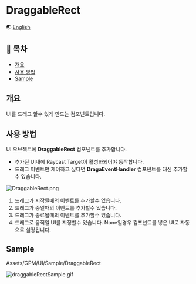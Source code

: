 # DraggableRect

🌏 [English](README.en.md)

## 🚩 목차

* [개요](#개요)
* [사용 방법](#사용-방법)
* [Sample](#Sample)

## 개요

UI를 드래그 할수 있게 만드는 컴포넌트입니다.

## 사용 방법
UI 오브젝트에 **DraggableRect** 컴포넌트를 추가합니다.
* 추가된 UI내에 Raycast Target이 활성화되어야 동작합니다.
* 드래그 이벤트만 제어하고 싶다면 **DragaEventHandler** 컴포넌트를 대신 추가할수 있습니다.

![DraggableRect.png](https://github.com/nhn/gpm.unity/blob/main/docs/UI/DraggableRect/images/DragableRect.png?raw=true)

1. 드레그가 시작될때의 이벤트를 추가할수 있습니다.
2. 드레그가 중일때의 이벤트를 추가할수 있습니다.
3. 드레그가 종료될때의 이벤트를 추가할수 있습니다.
4. 드래그로 움직일 UI를 지정할수 있습니다. None일경우 컴포넌트를 넣은 UI로 자동으로 설정됩니다.


## Sample

Assets/GPM/UI/Sample/DraggableRect

![draggableRectSample.gif](https://github.com/nhn/gpm.unity/blob/main/docs/UI/DraggableRect/images/dragableRectSample.gif?raw=true)

